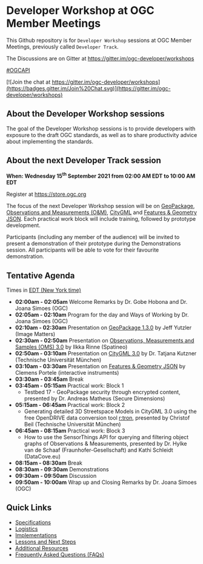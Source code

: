 # Developer Workshop at OGC Member Meetings


This Github repository is for `Developer Workshop` sessions at OGC Member Meetings, previously called `Developer Track`.

The Discussions are on Gitter at https://gitter.im/ogc-developer/workshops

[#OGCAPI](https://twitter.com/hashtag/OGCAPI)

[![Join the chat at https://gitter.im/ogc-developer/workshops](https://badges.gitter.im/Join%20Chat.svg)](https://gitter.im/ogc-developer/workshops)



About the Developer Workshop sessions
----------------

The goal of the Developer Workshop sessions is to provide developers with exposure to the draft OGC standards, as well as to share productivity advice about implementing the standards.

About the next Developer Track session
----------------

**When: Wednesday 15<sup>th</sup> September 2021 from 02:00 AM EDT to 10:00 AM EDT**

Register at https://store.ogc.org

The focus of the next Developer Workshop session will be on [GeoPackage](http://www.geopackage.org/), [Observations and Measurements (O&M)](https://www.ogc.org/standards/om), [CityGML](https://www.ogc.org/standards/citygml) and [Features & Geometry JSON](https://www.ogc.org/projects/groups/featgeojsonswg). Each practical work block will include training, followed by prototype development.

Participants (including any member of the audience) will be invited to present a demonstration of their prototype during the Demonstrations session. All participants will be able to vote for their favourite demonstration.


Tentative Agenda
----------------

Times in [EDT (New York time)](https://www.timeanddate.com/worldclock/usa/new-york)


* **02:00am - 02:05am** Welcome Remarks by Dr. Gobe Hobona and Dr. Joana Simoes (OGC)
* **02:05am - 02:10am** Program for the day and Ways of Working by Dr. Joana Simoes (OGC)
* **02:10am - 02:30am** Presentation on [GeoPackage 1.3.0](http://www.geopackage.org/) by Jeff Yutzler (Image Matters)
* **02:30am - 02:50am** Presentation on [Observations, Measurements and Samples (OMS) 3.0](https://miro.com/app/board/o9J_lxZjCvU=/) by Ilkka Rinne (Spatineo)
* **02:50am - 03:10am** Presentation on [CityGML 3.0](https://github.com/opengeospatial/CityGML-3.0CM) by Dr. Tatjana Kutzner (Technische Universität München)
* **03:10am - 03:30am** Presentation on [Features & Geometry JSON](https://www.ogc.org/projects/groups/featgeojsonswg) by Clemens Portele (interactive instruments)
* **03:30am - 03:45am** Break
* **03:45am - 05:15am** Practical work: Block 1
  * Testbed 17 - GeoPackage security through encrypted content, presented by Dr. Andreas Matheus (Secure Dimensions)
* **05:15am - 06:45am** Practical work: Block 2
  * Generating detailed 3D Streetspace Models in CityGML 3.0 using the free OpenDRIVE data conversion tool [r:tron](https://www.asg.ed.tum.de/en/gis/software/rtron/), presented by Christof Beil (Technische Universität München)
* **06:45am - 08:15am** Practical work: Block 3
  * How to use the SensorThings API for querying and filtering object graphs of Observations & Measurements, presented by Dr. Hylke van de Schaaf (Fraunhofer-Gesellschaft) and Kathi Schleidt (DataCove.eu)
* **08:15am - 08:30am** Break
* **08:30am - 09:30am** Demonstrations
* **09:30am - 09:50am** Discussion
* **09:50am - 10:00am** Wrap up and Closing Remarks by Dr. Joana Simoes (OGC)

Quick Links
------

* [Specifications](./specs.adoc)
* [Logistics](./logistics.adoc)
* [Implementations](./implementations.adoc)
* [Lessons and Next Steps](./lessonsAndNextSteps.adoc)
* [Additional Resources](./additionalResources.adoc)
* [Frequently Asked Questions (FAQs)](./FAQ.adoc)
